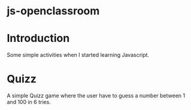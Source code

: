 # js-openclassroom

<h1>Introduction</h1>

Some simple activities when I started learning Javascript.

<h1> Quizz </h1>
<p>A simple Quizz game where the user have to guess a number between 1 and 100 in 6 tries.</p>
  
  
